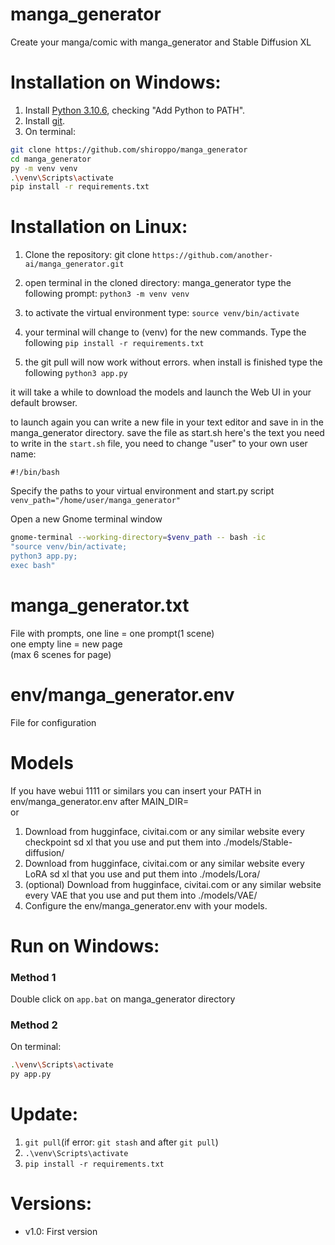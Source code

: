 # manga_generator
Create your manga/comic with manga_generator and Stable Diffusion XL

# Installation on Windows:
1. Install [Python 3.10.6](https://www.python.org/downloads/release/python-3106/), checking "Add Python to PATH".
2. Install [git](https://git-scm.com/download/win).
3. On terminal:
```bash
git clone https://github.com/shiroppo/manga_generator
cd manga_generator
py -m venv venv
.\venv\Scripts\activate
pip install -r requirements.txt
```
# Installation on Linux:

1. Clone the repository:
git clone ```https://github.com/another-ai/manga_generator.git```

2. open terminal in the cloned directory: manga_generator
type the following prompt:
```python3 -m venv venv```

3. to activate the virtual environment type:
```source venv/bin/activate```

4. your terminal will change to (venv) for the new commands. Type the following
```pip install -r requirements.txt```

5. the git pull will now work without errors. when install is finished type the following
```python3 app.py```

it will take a while to download the models and launch the Web UI in your default browser.

to launch again you can write a new file in your text editor and save in in the manga_generator directory. save the file as start.sh
here's the text you need to write in the ```start.sh``` file, you need to change "user" to your own user name:

```#!/bin/bash```

Specify the paths to your virtual environment and start.py script
```venv_path="/home/user/manga_generator"```

Open a new Gnome terminal window
```bash
gnome-terminal --working-directory=$venv_path -- bash -ic
"source venv/bin/activate;
python3 app.py;
exec bash"
```

# manga_generator.txt
File with prompts, one line = one prompt(1 scene)  
one empty line = new page  
(max 6 scenes for page)  

# env/manga_generator.env
File for configuration

# Models
If you have webui 1111 or similars you can insert your PATH in env/manga_generator.env after MAIN_DIR=  
or  
1. Download from hugginface, civitai.com or any similar website every checkpoint sd xl that you use and put them into ./models/Stable-diffusion/
2. Download from hugginface, civitai.com or any similar website every LoRA sd xl that you use and put them into ./models/Lora/
3. (optional) Download from hugginface, civitai.com or any similar website every VAE that you use and put them into ./models/VAE/
4. Configure the env/manga_generator.env with your models.

# Run on Windows:
### Method 1
Double click on ```app.bat``` on manga_generator directory
### Method 2
On terminal:
```bash
.\venv\Scripts\activate
py app.py
```
# Update:
1. ```git pull```(if error: ```git stash``` and after ```git pull```)
2. ```.\venv\Scripts\activate```
3. ```pip install -r requirements.txt```

# Versions:
- v1.0: First version
